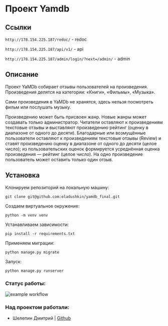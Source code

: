# Проект Yamdb
## Ссылки
`http://178.154.225.187/redoc/` - redoc

`http://178.154.225.187/api/v1/` - api

`http://178.154.225.187/admin/login/?next=/admin/` - admin
## Описание 
Проект YaMDb собирает отзывы пользователей на произведения. Произведения делятся на категории: «Книги», «Фильмы», «Музыка». 

Сами произведения в YaMDb не хранятся, здесь нельзя посмотреть фильм или послушать музыку.

Произведению может быть присвоен жанр. Новые жанры может создавать только администратор. Читатели оставляют к произведениям текстовые отзывы и выставляют произведению рейтинг (оценку в диапазоне от одного до десяти). Благодарные или возмущённые пользователи оставляют к произведениям текстовые отзывы (Review) и ставят произведению оценку в диапазоне от одного до десяти (целое число); из пользовательских оценок формируется усреднённая оценка произведения — рейтинг (целое число). На одно произведение пользователь может оставить только один отзыв.

## Установка
Клонируем репозиторий на локальную машину:

`git clone git@github.com:oladushkin/yamdb_final.git`

Создаем виртуальное окружение:

`python -m venv venv`

Устанавливаем зависимости:

`pip install -r requirements.txt`

Применяем миграции:

`python manage.py migrate`

Запуск:

`python manage.py runserver`

### Статус работы:

![example workflow](https://github.com/oladushkin/yamdb_final/actions/workflows/yamdb_workflow.yml/badge.svg)

### Над проектом работали:

- Шелепин Дмитрий | [Github](https://github.com/oladushkin)
